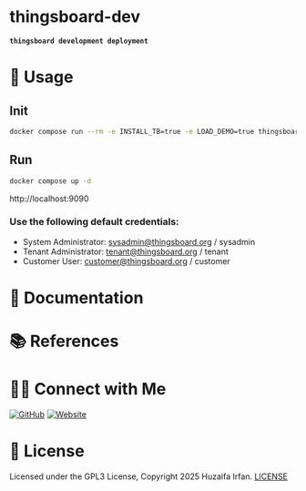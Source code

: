 # thingsboard-dev
**`thingsboard development deployment`**

<!-- •[Link](#)

<hr>

## 🎬 Demo

[▶️![Demo](https://img.youtube.com/vi/video_id/maxresdefault.jpg)](https://www.youtube.com/watch?v=video_id)


hqdefault

![overview](overview.drawio.png)

-->


# 🚀 Usage

## Init

```sh
docker compose run --rm -e INSTALL_TB=true -e LOAD_DEMO=true thingsboard-ce
```

## Run

```sh
docker compose up -d
```

http://localhost:9090

### Use the following default credentials:

- System Administrator: sysadmin@thingsboard.org / sysadmin
- Tenant Administrator: tenant@thingsboard.org / tenant
- Customer User: customer@thingsboard.org / customer

# 📝 Documentation

# 📚 References


# 🤝🏻 Connect with Me

[![GitHub](https://img.shields.io/badge/Github-%23222.svg?style=for-the-badge&logo=github&logoColor=white)](https://github.com/HuzaifaIrfan/)
[![Website](https://img.shields.io/badge/Website-%23222.svg?style=for-the-badge&logo=google-chrome&logoColor==%234285F4)](https://www.huzaifairfan.com)

# 📜 License

Licensed under the GPL3 License, Copyright 2025 Huzaifa Irfan. [LICENSE](LICENSE)
